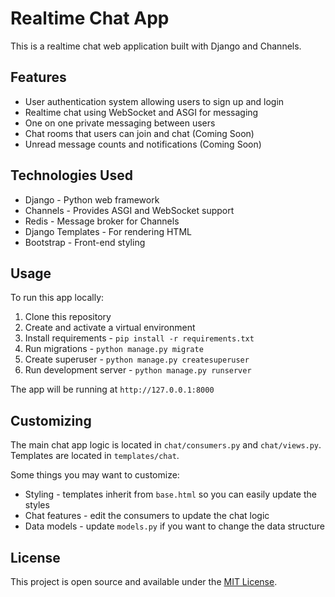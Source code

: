 # Realtime Chat App

This is a realtime chat web application built with Django and Channels.

## Features

- User authentication system allowing users to sign up and login
- Realtime chat using WebSocket and ASGI for messaging
- One on one private messaging between users
- Chat rooms that users can join and chat (Coming Soon)
- Unread message counts and notifications (Coming Soon)

## Technologies Used 

- Django - Python web framework
- Channels - Provides ASGI and WebSocket support
- Redis - Message broker for Channels
- Django Templates - For rendering HTML
- Bootstrap - Front-end styling

## Usage

To run this app locally:

1. Clone this repository
2. Create and activate a virtual environment 
3. Install requirements - `pip install -r requirements.txt`
4. Run migrations - `python manage.py migrate`
5. Create superuser - `python manage.py createsuperuser` 
6. Run development server - `python manage.py runserver`

The app will be running at `http://127.0.0.1:8000`

## Customizing 

The main chat app logic is located in `chat/consumers.py` and `chat/views.py`. Templates are located in `templates/chat`.

Some things you may want to customize:

- Styling - templates inherit from `base.html` so you can easily update the styles
- Chat features - edit the consumers to update the chat logic  
- Data models - update `models.py` if you want to change the data structure

## License

This project is open source and available under the [MIT License](LICENSE).
